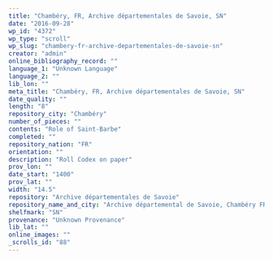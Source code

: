 ```yaml
---
title: "Chambéry, FR, Archive départementales de Savoie, SN"
date: "2016-09-28"
wp_id: "4372"
wp_type: "scroll"
wp_slug: "chambery-fr-archive-departementales-de-savoie-sn"
creator: "admin"
online_bibliography_record: ""
language_1: "Unknown Language"
language_2: ""
lib_lon: ""
meta_title: "Chambéry, FR, Archive départementales de Savoie, SN"
date_quality: ""
length: "8"
repository_city: "Chambéry"
number_of_pieces: ""
contents: "Role of Saint-Barbe"
completed: ""
repository_nation: "FR"
orientation: ""
description: "Roll Codex on paper"
prov_lon: ""
date_start: "1400"
prov_lat: ""
width: "14.5"
repository: "Archive départementales de Savoie"
repository_name_and_city: "Archive départemental de Savoie, Chambéry FR"
shelfmark: "SN"
provenance: "Unknown Provenance"
lib_lat: ""
online_images: ""
_scrolls_id: "88"
---
```



